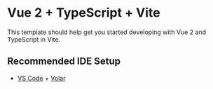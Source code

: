 # Vue 2 + TypeScript + Vite

This template should help get you started developing with Vue 2 and TypeScript in Vite.

## Recommended IDE Setup

- [VS Code](https://code.visualstudio.com/) + [Volar](https://marketplace.visualstudio.com/items?itemName=Vue.volar)
